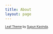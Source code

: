 ```yaml
---
title: About
layout: page
---
```


<sub><sub>
[Leaf Theme](https://github.com/SupunKavinda/jekyll-theme-leaf) by [Supun Kavinda](https://twitter.com/_SupunKavinda).
</sub></sub>
